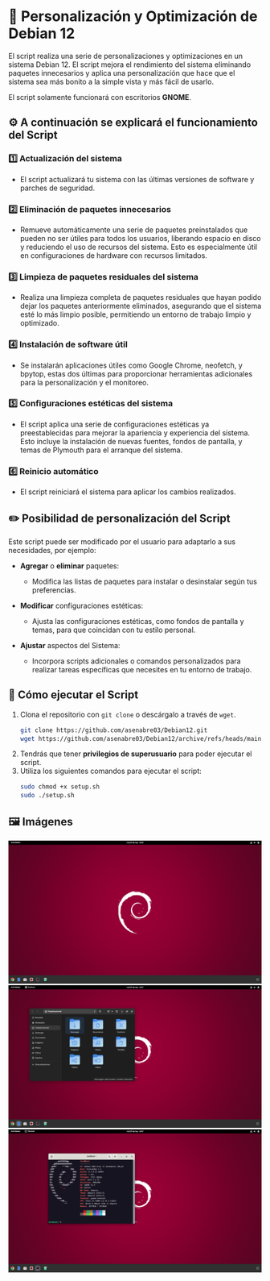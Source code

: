 # 🎨 **Personalización y Optimización de Debian 12**

El script realiza una serie de personalizaciones y optimizaciones en un sistema Debian 12. El script mejora el rendimiento del sistema eliminando paquetes innecesarios y aplica una personalización que hace que el sistema sea más bonito a la simple vista y más fácil de usarlo.

El script solamente funcionará con escritorios **GNOME**.

## ⚙️ **A continuación se explicará el funcionamiento del Script**

### 1️⃣ Actualización del sistema
- El script actualizará tu sistema con las últimas versiones de software y parches de seguridad.

### 2️⃣ Eliminación de paquetes innecesarios
- Remueve automáticamente una serie de paquetes preinstalados que pueden no ser útiles para todos los usuarios, liberando espacio en disco y reduciendo el uso de recursos del sistema. Esto es especialmente útil en configuraciones de hardware con recursos limitados.

### 3️⃣ Limpieza de paquetes residuales del sistema
- Realiza una limpieza completa de paquetes residuales que hayan podido dejar los paquetes anteriormente eliminados, asegurando que el sistema esté lo más limpio posible, permitiendo un entorno de trabajo limpio y optimizado.

### 4️⃣ Instalación de software útil
- Se instalarán aplicaciones útiles como Google Chrome, neofetch, y bpytop, estas dos últimas para proporcionar herramientas adicionales para la personalización y el monitoreo.

### 5️⃣ Configuraciones estéticas del sistema
- El script aplica una serie de configuraciones estéticas ya preestablecidas para mejorar la apariencia y experiencia del sistema. Esto incluye la instalación de nuevas fuentes, fondos de pantalla, y temas de Plymouth para el arranque del sistema.

### 6️⃣ Reinicio automático
- El script reiniciará el sistema para aplicar los cambios realizados.

## ✏️ **Posibilidad de personalización del Script**

Este script puede ser modificado por el usuario para adaptarlo a sus necesidades, por ejemplo:

- **Agregar** o **eliminar** paquetes:
    - Modifica las listas de paquetes para instalar o desinstalar según tus preferencias.

- **Modificar** configuraciones estéticas:
    - Ajusta las configuraciones estéticas, como fondos de pantalla y temas, para que coincidan con tu estilo personal.

- **Ajustar** aspectos del Sistema:
    - Incorpora scripts adicionales o comandos personalizados para realizar tareas específicas que necesites en tu entorno de trabajo.

## 🚀 **Cómo ejecutar el Script**

1. Clona el repositorio con `git clone` o descárgalo a través de `wget`.
    ```sh
    git clone https://github.com/asenabre03/Debian12.git
    wget https://github.com/asenabre03/Debian12/archive/refs/heads/main.zip
    ```
2. Tendrás que tener **privilegios de superusuario** para poder ejecutar el script.
3. Utiliza los siguientes comandos para ejecutar el script:
    ```sh
    sudo chmod +x setup.sh
    sudo ./setup.sh
    ```

## 🖼️ **Imágenes**

<img src="./Comparison/Custom/Desktop.png">

<img src="./Comparison/Custom/Nautilus.png">

<img src="./Comparison/Custom/Terminal.png">
